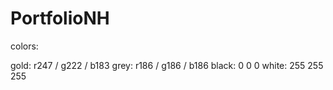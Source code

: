 # PortfolioNH

colors:

gold: r247 / g222 / b183
grey: r186 / g186 / b186
black: 0 0 0
white: 255 255 255
